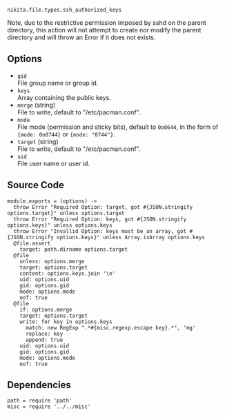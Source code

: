 
`nikita.file.types.ssh_authorized_keys`

Note, due to the restrictive permission imposed by sshd on the parent directory,
this action will not attempt to create nor modify the parent directory and will
throw an Error if it does not exists.

## Options

* `gid`   
  File group name or group id.
* `keys`   
  Array containing the public keys.
* `merge` (string)   
  File to write, default to "/etc/pacman.conf".
* `mode`   
  File mode (permission and sticky bits), default to `0o0644`, in the form of
`{mode: 0o0744}` or `{mode: "0744"}`.
* `target` (string)   
  File to write, default to "/etc/pacman.conf".
* `uid`   
  File user name or user id.

## Source Code

    module.exports = (options) ->
      throw Error "Required Option: target, got #{JSON.stringify options.target}" unless options.target
      throw Error "Required Option: keys, got #{JSON.stringify options.keys}" unless options.keys
      throw Error "Invallid Option: keys must be an array, got #{JSON.stringify options.keys}" unless Array.isArray options.keys
      @file.assert
        target: path.dirname options.target
      @file
        unless: options.merge
        target: options.target
        content: options.keys.join '\n'
        uid: options.uid
        gid: options.gid
        mode: options.mode
        eof: true
      @file
        if: options.merge
        target: options.target
        write: for key in options.keys
          match: new RegExp ".*#{misc.regexp.escape key}.*", 'mg'
          replace: key
          append: true
        uid: options.uid
        gid: options.gid
        mode: options.mode
        eof: true

## Dependencies

    path = require 'path'
    misc = require '../../misc'
